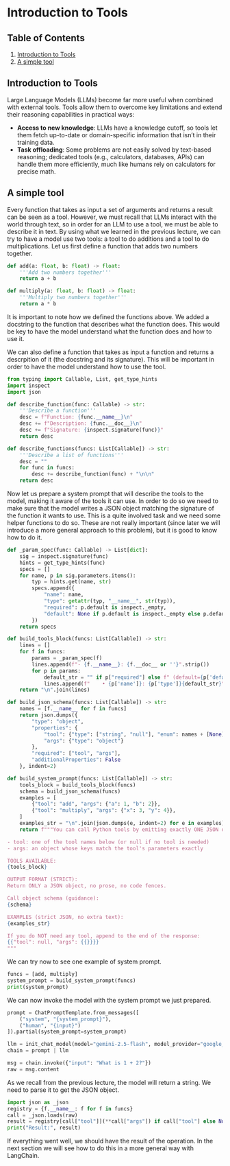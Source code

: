 # Introduction to Tools

## Table of Contents

1. [Introduction to Tools](#introduction-to-tools)
2. [A simple tool](#a-simple-tool)

## Introduction to Tools

Large Language Models (LLMs) become far more useful when combined with external tools. Tools allow them to overcome key limitations and extend their reasoning capabilities in practical ways:

* **Access to new knowledge**: LLMs have a knowledge cutoff, so tools let them fetch up-to-date or domain-specific information that isn’t in their training data.
* **Task offloading**: Some problems are not easily solved by text-based reasoning; dedicated tools (e.g., calculators, databases, APIs) can handle them more efficiently, much like humans rely on calculators for precise math.

## A simple tool

Every function that takes as input a set of arguments and returns a result can be seen as a tool. However, we must recall that LLMs interact with the world through text, so in order for an LLM to use a tool, we must be able to describe it in text. By using what we learned in the previous lecture, we can try to have a model use two tools: a tool to do additions and a tool to do multiplications. Let us first define a function that adds two numbers together.

```python
def add(a: float, b: float) -> float:
    '''Add two numbers together'''
    return a + b

def multiply(a: float, b: float) -> float:
    '''Multiply two numbers together'''
    return a * b
```

It is important to note how we defined the functions above. We added a docstring to the function that describes what the function does. This would be key to have the model understand what the function does and how to use it.

We can also define a function that takes as input a function and returns a descrpition of it (the docstring and its signature). This will be important in order to have the model understand how to use the tool.

```python
from typing import Callable, List, get_type_hints
import inspect
import json

def describe_function(func: Callable) -> str:
    '''Describe a function'''
    desc = f"Function: {func.__name__}\n"
    desc += f"Description: {func.__doc__}\n"
    desc += f"Signature: {inspect.signature(func)}"
    return desc

def describe_functions(funcs: List[Callable]) -> str:
    '''Describe a list of functions'''
    desc = ""
    for func in funcs:
        desc += describe_function(func) + "\n\n"
    return desc
```

Now let us prepare a system prompt that will describe the tools to the model, making it aware of the tools it can use. In order to do so we need to make sure that the model writes a JSON object matching the signature of the function it wants to use. This is a quite involved task and we need some helper functions to do so. These are not really important (since later we will introduce a more general approach to this problem), but it is good to know how to do it.

```python
def _param_spec(func: Callable) -> List[dict]:
    sig = inspect.signature(func)
    hints = get_type_hints(func)
    specs = []
    for name, p in sig.parameters.items():
        typ = hints.get(name, str)
        specs.append({
            "name": name,
            "type": getattr(typ, "__name__", str(typ)),
            "required": p.default is inspect._empty,
            "default": None if p.default is inspect._empty else p.default,
        })
    return specs

def build_tools_block(funcs: List[Callable]) -> str:
    lines = []
    for f in funcs:
        params = _param_spec(f)
        lines.append(f"- {f.__name__}: {f.__doc__ or ''}".strip())
        for p in params:
            default_str = "" if p["required"] else f" (default={p['default']})"
            lines.append(f"    • {p['name']}: {p['type']}{default_str}")
    return "\n".join(lines)

def build_json_schema(funcs: List[Callable]) -> str:
    names = [f.__name__ for f in funcs]
    return json.dumps({
        "type": "object",
        "properties": {
            "tool": {"type": ["string", "null"], "enum": names + [None]},
            "args": {"type": "object"}
        },
        "required": ["tool", "args"],
        "additionalProperties": False
    }, indent=2)

def build_system_prompt(funcs: List[Callable]) -> str:
    tools_block = build_tools_block(funcs)
    schema = build_json_schema(funcs)
    examples = [
        {"tool": "add", "args": {"a": 1, "b": 2}},
        {"tool": "multiply", "args": {"x": 3, "y": 4}},
    ]
    examples_str = "\n".join(json.dumps(e, indent=2) for e in examples)
    return f"""You can call Python tools by emitting exactly ONE JSON object with this shape:

- tool: one of the tool names below (or null if no tool is needed)
- args: an object whose keys match the tool's parameters exactly

TOOLS AVAILABLE:
{tools_block}

OUTPUT FORMAT (STRICT):
Return ONLY a JSON object, no prose, no code fences.

Call object schema (guidance):
{schema}

EXAMPLES (strict JSON, no extra text):
{examples_str}

If you do NOT need any tool, append to the end of the response:
{{"tool": null, "args": {{}}}}
"""
```

We can try now to see one example of system prompt.

```python
funcs = [add, multiply]
system_prompt = build_system_prompt(funcs)
print(system_prompt)
```

We can now invoke the model with the system prompt we just prepared.

```python
prompt = ChatPromptTemplate.from_messages([
    ("system", "{system_prompt}"),
    ("human", "{input}")
]).partial(system_prompt=system_prompt)

llm = init_chat_model(model="gemini-2.5-flash", model_provider="google_genai")
chain = prompt | llm

msg = chain.invoke({"input": "What is 1 + 2?"})
raw = msg.content 
```

As we recall from the previous lecture, the model will return a string. We need to parse it to get the JSON object.

```python
import json as _json
registry = {f.__name__: f for f in funcs}
call = _json.loads(raw)
result = registry[call["tool"]](**call["args"]) if call["tool"] else None
print("Result:", result)
```

If everything went well, we should have the result of the operation. In the next section we will see how to do this in a more general way with LangChain.

